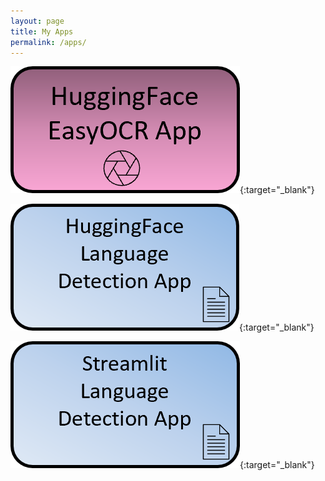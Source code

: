```yaml
---
layout: page
title: My Apps
permalink: /apps/
---
```


[![HuggingFace EasyOCR App](assets/hf_easyocr1.png)](https://huggingface.co/spaces/pelinbalci/easyocr){:target="_blank"}

[![HuggingFace LanguageDetection App](assets/hf_landet1.png)](https://huggingface.co/spaces/pelinbalci/easyocr){:target="_blank"}

[![HuggingFace LanguageDetection App](assets/streamlit_landet.png)](https://pelinbalci-streamlit-ml-app-main-q6mq7c.streamlit.app/){:target="_blank"}
